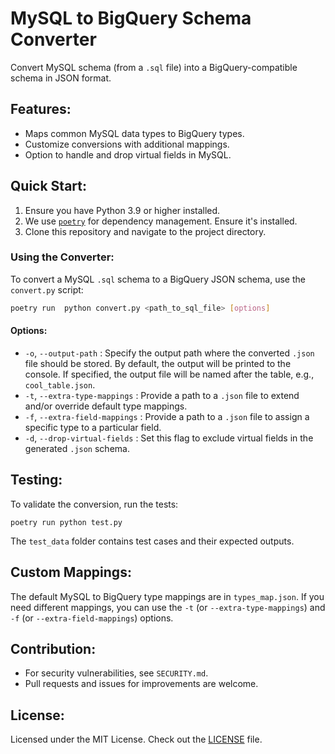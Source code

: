 # MySQL to BigQuery Schema Converter

Convert MySQL schema (from a `.sql` file) into a BigQuery-compatible schema in JSON format.

## Features:
- Maps common MySQL data types to BigQuery types.
- Customize conversions with additional mappings.
- Option to handle and drop virtual fields in MySQL.

## Quick Start:

1. Ensure you have Python 3.9 or higher installed.
2. We use [`poetry`](https://python-poetry.org/) for dependency management. Ensure it's installed.
3. Clone this repository and navigate to the project directory.

### Using the Converter:

To convert a MySQL `.sql` schema to a BigQuery JSON schema, use the `convert.py` script:

```bash
poetry run  python convert.py <path_to_sql_file> [options]
```

#### Options:
* `-o`, `--output-path` : Specify the output path where the converted `.json` file should be stored. By default, the output will be printed to the console. If specified, the output file will be named after the table, e.g., `cool_table.json`.
* `-t`, `--extra-type-mappings` : Provide a path to a `.json` file to extend and/or override default type mappings.
* `-f`, `--extra-field-mappings` : Provide a path to a `.json` file to assign a specific type to a particular field.
* `-d`, `--drop-virtual-fields` : Set this flag to exclude virtual fields in the generated `.json` schema.


## Testing:

To validate the conversion, run the tests:

```
poetry run python test.py
```


The `test_data` folder contains test cases and their expected outputs.

## Custom Mappings:

The default MySQL to BigQuery type mappings are in `types_map.json`. If you need different mappings, you can use the `-t` (or `--extra-type-mappings`) and `-f` (or `--extra-field-mappings`) options.

## Contribution:

- For security vulnerabilities, see `SECURITY.md`.
- Pull requests and issues for improvements are welcome.

## License:
Licensed under the MIT License. Check out the [LICENSE](LICENSE) file.
